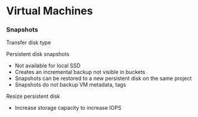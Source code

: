 # Virtual Machines

### Snapshots

Transfer disk type

Persistent disk snapshots

* Not available for local SSD
* Creates an incremental backup not visible in buckets
* Snapshots can be restored to a new persistent disk on the same project
* Snapshots do not backup VM metadata, tags

Resize persistent disk

* Increase storage capacity to increase IOPS






